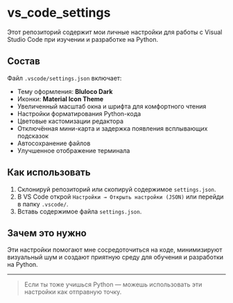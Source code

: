 # vs_code_settings

Этот репозиторий содержит мои личные настройки для работы с Visual Studio Code при изучении и разработке на Python.

## Состав

Файл `.vscode/settings.json` включает:

- Тему оформления: **Bluloco Dark**
- Иконки: **Material Icon Theme**
- Увеличенный масштаб окна и шрифта для комфортного чтения
- Настройки форматирования Python-кода
- Цветовые кастомизации редактора
- Отключённая мини-карта и задержка появления всплывающих подсказок
- Автосохранение файлов
- Улучшенное отображение терминала

## Как использовать

1. Склонируй репозиторий или скопируй содержимое `settings.json`.
2. В VS Code открой `Настройки → Открыть настройки (JSON)` или перейди в папку `.vscode/`.
3. Вставь содержимое файла `settings.json`.

## Зачем это нужно

Эти настройки помогают мне сосредоточиться на коде, минимизируют визуальный шум и создают приятную среду для обучения и разработки на Python.

---

> Если ты тоже учишься Python — можешь использовать эти настройки как отправную точку.
